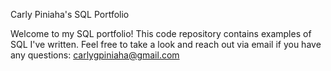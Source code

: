 Carly Piniaha's SQL Portfolio

Welcome to my SQL portfolio! This code repository contains examples of SQL I've written. Feel free to take a look and reach out via email if you have any questions:
carlygpiniaha@gmail.com
